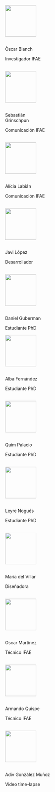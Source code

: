 <div class="row">
   <div class="col-md-3 col-xs-4">
      <img src="/grh/img/people/blanch.png" class="image-responsive" width="100">
     <br><br>
     <p class="tagline">Òscar Blanch</p>
     <p class="description">Investigador IFAE</p>
     <br>
   </div>
   <div class="col-md-3 col-xs-4">
      <img src="/grh/img/people/sebastian.png" class="image-responsive" width="100">
     <br><br>
     <p class="tagline">Sebastián <br>Grinschpun</p>
     <p class="description">Comunicación IFAE</p>
     <br>
   </div>
   <div class="col-md-3 col-xs-4">
      <img src="/grh/img/people/alicia.png" class="image-responsive" width="100">
     <br><br>
     <p class="tagline">Alícia Labián</p>
     <p class="description">Comunicación IFAE</p>
     <br>
   </div>
   <div class="col-md-3 col-xs-4">
      <img src="/grh/img/people/javi_lopez.jpg" class="image-responsive" width="100">
     <br><br>
     <p class="tagline">Javi López</p>
     <p class="description">Desarrollador</p>
     <br>
   </div>
 </div>

   <div class="row">
   <div class="col-md-3 col-xs-4">
      <img src="/grh/img/people/daniel.png" class="image-responsive" width="100">
      <br><br>
     <p class="tagline">Daniel Guberman</p>
     <p class="description">Estudiante PhD</p>
   </div>
   <div class="col-md-3 col-xs-4">
      <img src="/grh/img/people/alba.png" class="image-responsive" width="100">
      <br><br>
     <p class="tagline">Alba Fernández</p>
     <p class="description">Estudiante PhD</p>
     <br>
   </div>
   <div class="col-md-3 col-xs-4">
      <img src="/grh/img/people/quim.png" class="image-responsive" width="100">
      <br><br>
      <p class="tagline">Quim Palacio</p>
      <p class="description">Estudiante PhD</p>
      <br>

   </div>
   <div class="col-md-3 col-xs-4">
      <img src="/grh/img/people/leyre.png" class="image-responsive" width="100">
      <br><br>
      <p class="tagline">Leyre Nogués</p>
      <p class="description">Estudiante PhD</p>
      <br>
   </div>
   </div>



   <div class="row">
   <div class="col-md-3 col-xs-4">
      <img src="/grh/img/people/delvillar.png" class="image-responsive" width="100">
       <br><br>
     <p class="tagline">Maria del Villar</p>
     <p class="description">Diseñadora</p>
     <br>
   </div>
   <div class="col-md-3 col-xs-4">
      <img src="/grh/img/people/oscar_mart.png" class="image-responsive" width="100">
       <br><br>
     <p class="tagline">Oscar Martínez</p>
     <p class="description">Técnico IFAE</p>
     <br>
   </div>
   <div class="col-md-3 col-xs-4">
      <img src="/grh/img/people/armando.png" class="image-responsive" width="100">
       <br><br>
     <p class="tagline">Armando Quispe</p>
     <p class="description">Técnico IFAE</p>
     <br>
   </div>
   <div class="col-md-3 col-xs-4">
      <img src="/grh/img/people/adiv.png" class="image-responsive" width="100">
       <br><br>
     <p class="tagline">Adiv González Muñoz</p>
     <p class="description">Video time-lapse</p>
     <br>
   </div>
   </div>
